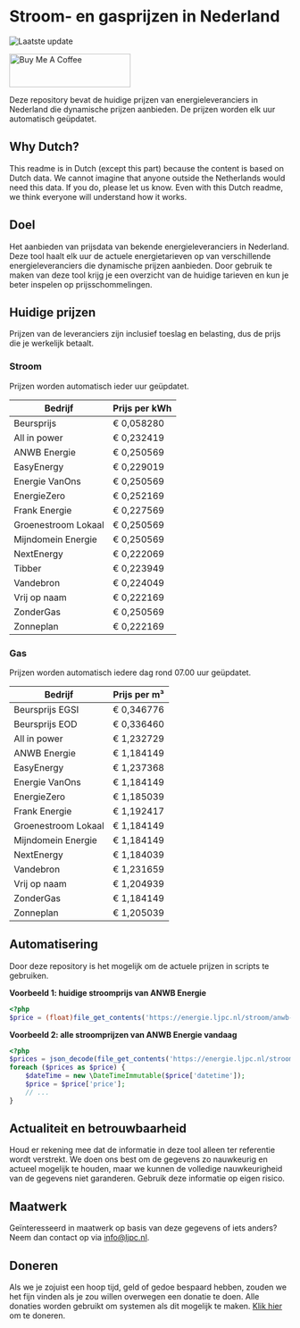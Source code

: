 # Stroom- en gasprijzen in Nederland

![Laatste update](https://img.shields.io/badge/laatste%20update-2024--09--22%2016%3A00%20CET-brightgreen)

<a href="https://www.buymeacoffee.com/Lars-" target="_blank"><img src="https://cdn.buymeacoffee.com/buttons/v2/default-orange.png" alt="Buy Me A Coffee" height="60" style="height: 60px !important;width: 217px !important;" ></a>

Deze repository bevat de huidige prijzen van energieleveranciers in Nederland die dynamische prijzen aanbieden. De prijzen worden elk uur automatisch geüpdatet.

## Why Dutch?

This readme is in Dutch (except this part) because the content is based on Dutch data. We cannot imagine that anyone outside the Netherlands would need this data. If you do, please let us know. Even with this Dutch readme, we think
everyone will understand how it works.

## Doel

Het aanbieden van prijsdata van bekende energieleveranciers in Nederland. Deze tool haalt elk uur de actuele energietarieven op van verschillende energieleveranciers die dynamische prijzen aanbieden. Door gebruik te maken van deze tool
krijg je een overzicht van de huidige tarieven en kun je beter inspelen op prijsschommelingen.

## Huidige prijzen

Prijzen van de leveranciers zijn inclusief toeslag en belasting, dus de prijs die je werkelijk betaalt.

### Stroom

Prijzen worden automatisch ieder uur geüpdatet.

 Bedrijf | Prijs per kWh 
---------|---------------
Beursprijs | € 0,058280
All in power | € 0,232419
ANWB Energie | € 0,250569
EasyEnergy | € 0,229019
Energie VanOns | € 0,250569
EnergieZero | € 0,252169
Frank Energie | € 0,227569
Groenestroom Lokaal | € 0,250569
Mijndomein Energie | € 0,250569
NextEnergy | € 0,222069
Tibber | € 0,223949
Vandebron | € 0,224049
Vrij op naam | € 0,222169
ZonderGas | € 0,250569
Zonneplan | € 0,222169


### Gas

Prijzen worden automatisch iedere dag rond 07.00 uur geüpdatet.

 Bedrijf | Prijs per m³ 
---------|--------------
Beursprijs EGSI | € 0,346776
Beursprijs EOD | € 0,336460
All in power | € 1,232729
ANWB Energie | € 1,184149
EasyEnergy | € 1,237368
Energie VanOns | € 1,184149
EnergieZero | € 1,185039
Frank Energie | € 1,192417
Groenestroom Lokaal | € 1,184149
Mijndomein Energie | € 1,184149
NextEnergy | € 1,184039
Vandebron | € 1,231659
Vrij op naam | € 1,204939
ZonderGas | € 1,184149
Zonneplan | € 1,205039


## Automatisering

Door deze repository is het mogelijk om de actuele prijzen in scripts te gebruiken.

**Voorbeeld 1: huidige stroomprijs van ANWB Energie**

```php
<?php
$price = (float)file_get_contents('https://energie.ljpc.nl/stroom/anwb-energie-nu.txt');

```

**Voorbeeld 2: alle stroomprijzen van ANWB Energie vandaag**

```php
<?php
$prices = json_decode(file_get_contents('https://energie.ljpc.nl/stroom/all-in-power-vandaag.json'),true);
foreach ($prices as $price) {
    $dateTime = new \DateTimeImmutable($price['datetime']);
    $price = $price['price'];
    // ...
}
```

## Actualiteit en betrouwbaarheid

Houd er rekening mee dat de informatie in deze tool alleen ter referentie wordt verstrekt. We doen ons best om de gegevens zo nauwkeurig en actueel mogelijk te houden, maar we kunnen de volledige nauwkeurigheid van de gegevens niet
garanderen. Gebruik deze informatie op eigen risico.

## Maatwerk

Geïnteresseerd in maatwerk op basis van deze gegevens of iets anders? Neem dan contact op
via [info@ljpc.nl](mailto:info@ljpc.nl?subject=Energie%20prijzen).

## Doneren

Als we je zojuist een hoop tijd, geld of gedoe bespaard hebben, zouden we het fijn vinden als je zou willen overwegen een
donatie te doen. Alle donaties worden gebruikt om systemen als dit mogelijk te
maken. [Klik hier](https://www.buymeacoffee.com/Lars-) om te doneren.
